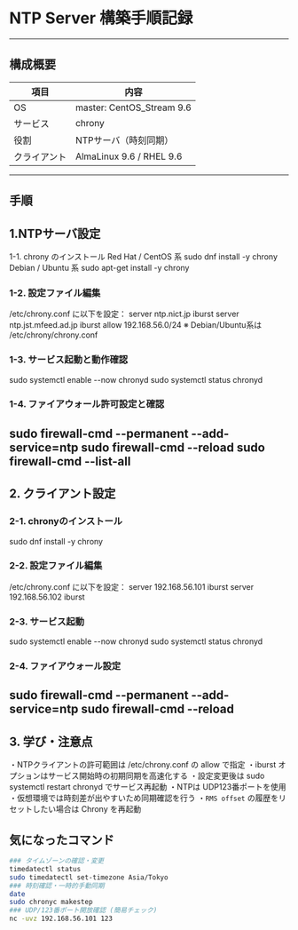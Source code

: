 # NTP Server 構築手順記録
---
## 構成概要
| 項目 | 内容 |
|------|------|
| OS | master: CentOS\_Stream 9.6 | slave: Ubuntu 24.04 |
| サービス | chrony |
| 役割 | NTPサーバ（時刻同期） |
| クライアント | AlmaLinux 9.6 / RHEL 9.6 |
---
## 手順
## 1.NTPサーバ設定
1-1. chrony のインストール
Red Hat / CentOS 系
sudo dnf install -y chrony
Debian / Ubuntu 系
sudo apt-get install -y chrony

### 1-2. 設定ファイル編集
/etc/chrony.conf に以下を設定：
server ntp.nict.jp iburst
server ntp.jst.mfeed.ad.jp iburst
allow 192.168.56.0/24
※ Debian/Ubuntu系は /etc/chrony/chrony.conf

### 1-3. サービス起動と動作確認
sudo systemctl enable --now chronyd
sudo systemctl status chronyd

### 1-4. ファイアウォール許可設定と確認
sudo firewall-cmd --permanent --add-service=ntp
sudo firewall-cmd --reload
sudo firewall-cmd --list-all
---
## 2. クライアント設定
### 2-1. chronyのインストール
sudo dnf install -y chrony

### 2-2. 設定ファイル編集
/etc/chrony.conf に以下を設定：
server 192.168.56.101 iburst
server 192.168.56.102 iburst

### 2-3. サービス起動
sudo systemctl enable --now chronyd
sudo systemctl status chronyd

### 2-4. ファイアウォール設定
sudo firewall-cmd --permanent --add-service=ntp
sudo firewall-cmd --reload
---
## 3. 学び・注意点
・NTPクライアントの許可範囲は /etc/chrony.conf の allow で指定
・iburst オプションはサービス開始時の初期同期を高速化する
・設定変更後は sudo systemctl restart chronyd でサービス再起動
・NTPは UDP123番ポートを使用
・仮想環境では時刻差が出やすいため同期確認を行う
・`RMS offset` の履歴をリセットしたい場合は Chrony を再起動

## 気になったコマンド
```bash
### タイムゾーンの確認・変更
timedatectl status
sudo timedatectl set-timezone Asia/Tokyo
### 時刻確認・一時的手動同期
date
sudo chronyc makestep
### UDP/123番ポート開放確認 (簡易チェック)
nc -uvz 192.168.56.101 123

